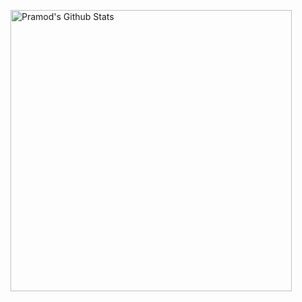 <div>
<p align="left">
  <img align="center" src="https://github-readme-stats.vercel.app/api?username=Mylena&show_icons=true&title_color=610D4D&icon_color=C949DC&text_color=440A5C&bg_color=F3D3E7" alt="Pramod's Github Stats" width="450px"> 
</p></div>
